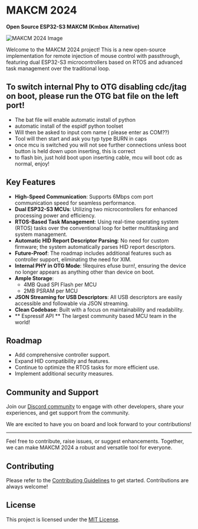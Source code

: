 # MAKCM 2024
**Open Source ESP32-S3 MAKCM (Kmbox Alternative)**

![MAKCM 2024 Image](https://github.com/user-attachments/assets/02ddc456-4abc-4676-8121-7f3084370923)

Welcome to the MAKCM 2024 project! This is a new open-source implementation for remote injection of mouse control with passthrough, featuring dual ESP32-S3 microcontrollers based on RTOS and advanced task management over the traditional loop.

## To switch internal Phy to OTG disabling cdc/jtag on boot, please run the OTG bat file on the left port!
- The bat file will enable automatic install of python
- automatic install of the espidf python toolset
- Will then be asked to input com name ( please enter as COM??)
- Tool will then start and ask you typ type BURN in caps
- once mcu is switched you will not see further connections unless boot button is held down upon inserting, this is correct
- to flash bin, just hold boot upon inserting cable, mcu will boot cdc as normal, enjoy!

## Key Features

- **High-Speed Communication**: Supports 6Mbps com port communication speed for seamless performance.
- **Dual ESP32-S3 MCUs**: Utilizing two microcontrollers for enhanced processing power and efficiency.
- **RTOS-Based Task Management**: Using real-time operating system (RTOS) tasks over the conventional loop for better multitasking and system management.
- **Automatic HID Report Descriptor Parsing**: No need for custom firmware; the system automatically parses HID report descriptors.
- **Future-Proof**: The roadmap includes additional features such as controller support, eliminating the need for XIM.
- **Internal PHY in OTG Mode**: !Requires efuse burn!, ensuring the device no longer appears as anything other than device on boot.
- **Ample Storage**: 
  - 4MB Quad SPI Flash per MCU
  - 2MB PSRAM per MCU
- **JSON Streaming for USB Descriptors**: All USB descriptors are easily accessible and followable via JSON streaming.
- **Clean Codebase**: Built with a focus on maintainability and readability.
- ** Espressif API ** The largest community based MCU team in the world!

## Roadmap

- Add comprehensive controller support.
- Expand HID compatibility and features.
- Continue to optimize the RTOS tasks for more efficient use.
- Implement additional security measures.

## Community and Support

Join our [Discord community](https://discord.gg/6TJBVtdZbq) to engage with other developers, share your experiences, and get support from the community.

We are excited to have you on board and look forward to your contributions!

---

Feel free to contribute, raise issues, or suggest enhancements. Together, we can make MAKCM 2024 a robust and versatile tool for everyone.

## Contributing

Please refer to the [Contributing Guidelines](CONTRIBUTING.md) to get started. Contributions are always welcome!

## License

This project is licensed under the [MIT License](LICENSE).


